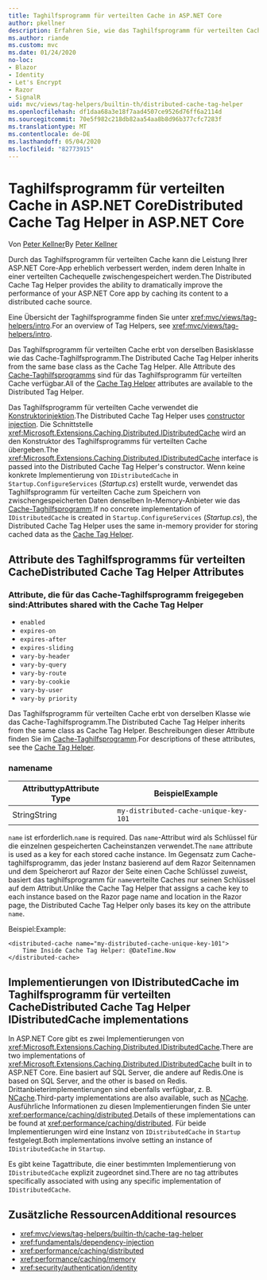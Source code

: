 ```yaml
---
title: Taghilfsprogramm für verteilten Cache in ASP.NET Core
author: pkellner
description: Erfahren Sie, wie das Taghilfsprogramm für verteilten Cache verwendet wird.
ms.author: riande
ms.custom: mvc
ms.date: 01/24/2020
no-loc:
- Blazor
- Identity
- Let's Encrypt
- Razor
- SignalR
uid: mvc/views/tag-helpers/builtin-th/distributed-cache-tag-helper
ms.openlocfilehash: df1daa68a3e18f7aad4507ce9526d76ff6a2114d
ms.sourcegitcommit: 70e5f982c218db82aa54aa8b8d96b377cfc7283f
ms.translationtype: MT
ms.contentlocale: de-DE
ms.lasthandoff: 05/04/2020
ms.locfileid: "82773915"
---
```

# <a name="distributed-cache-tag-helper-in-aspnet-core"></a><span data-ttu-id="42183-103">Taghilfsprogramm für verteilten Cache in ASP.NET Core</span><span class="sxs-lookup"><span data-stu-id="42183-103">Distributed Cache Tag Helper in ASP.NET Core</span></span>

<span data-ttu-id="42183-104">Von [Peter Kellner](https://peterkellner.net)</span><span class="sxs-lookup"><span data-stu-id="42183-104">By [Peter Kellner](https://peterkellner.net)</span></span>

<span data-ttu-id="42183-105">Durch das Taghilfsprogramm für verteilten Cache kann die Leistung Ihrer ASP.NET Core-App erheblich verbessert werden, indem deren Inhalte in einer verteilten Cachequelle zwischengespeichert werden.</span><span class="sxs-lookup"><span data-stu-id="42183-105">The Distributed Cache Tag Helper provides the ability to dramatically improve the performance of your ASP.NET Core app by caching its content to a distributed cache source.</span></span>

<span data-ttu-id="42183-106">Eine Übersicht der Taghilfsprogramme finden Sie unter <xref:mvc/views/tag-helpers/intro>.</span><span class="sxs-lookup"><span data-stu-id="42183-106">For an overview of Tag Helpers, see <xref:mvc/views/tag-helpers/intro>.</span></span>

<span data-ttu-id="42183-107">Das Taghilfsprogramm für verteilten Cache erbt von derselben Basisklasse wie das Cache-Taghilfsprogramm.</span><span class="sxs-lookup"><span data-stu-id="42183-107">The Distributed Cache Tag Helper inherits from the same base class as the Cache Tag Helper.</span></span> <span data-ttu-id="42183-108">Alle Attribute des [Cache-Taghilfsprogramms](xref:mvc/views/tag-helpers/builtin-th/cache-tag-helper) sind für das Taghilfsprogramm für verteilten Cache verfügbar.</span><span class="sxs-lookup"><span data-stu-id="42183-108">All of the [Cache Tag Helper](xref:mvc/views/tag-helpers/builtin-th/cache-tag-helper) attributes are available to the Distributed Tag Helper.</span></span>

<span data-ttu-id="42183-109">Das Taghilfsprogramm für verteilten Cache verwendet die [Konstruktorinjektion](xref:fundamentals/dependency-injection#constructor-injection-behavior).</span><span class="sxs-lookup"><span data-stu-id="42183-109">The Distributed Cache Tag Helper uses [constructor injection](xref:fundamentals/dependency-injection#constructor-injection-behavior).</span></span> <span data-ttu-id="42183-110">Die Schnittstelle <xref:Microsoft.Extensions.Caching.Distributed.IDistributedCache> wird an den Konstruktor des Taghilfsprogramms für verteilten Cache übergeben.</span><span class="sxs-lookup"><span data-stu-id="42183-110">The <xref:Microsoft.Extensions.Caching.Distributed.IDistributedCache> interface is passed into the Distributed Cache Tag Helper's constructor.</span></span> <span data-ttu-id="42183-111">Wenn keine konkrete Implementierung von `IDistributedCache` in `Startup.ConfigureServices` (*Startup.cs*) erstellt wurde, verwendet das Taghilfsprogramm für verteilten Cache zum Speichern von zwischengespeicherten Daten denselben In-Memory-Anbieter wie das [Cache-Taghilfsprogramm](xref:mvc/views/tag-helpers/builtin-th/cache-tag-helper).</span><span class="sxs-lookup"><span data-stu-id="42183-111">If no concrete implementation of `IDistributedCache` is created in `Startup.ConfigureServices` (*Startup.cs*), the Distributed Cache Tag Helper uses the same in-memory provider for storing cached data as the [Cache Tag Helper](xref:mvc/views/tag-helpers/builtin-th/cache-tag-helper).</span></span>

## <a name="distributed-cache-tag-helper-attributes"></a><span data-ttu-id="42183-112">Attribute des Taghilfsprogramms für verteilten Cache</span><span class="sxs-lookup"><span data-stu-id="42183-112">Distributed Cache Tag Helper Attributes</span></span>

### <a name="attributes-shared-with-the-cache-tag-helper"></a><span data-ttu-id="42183-113">Attribute, die für das Cache-Taghilfsprogramm freigegeben sind:</span><span class="sxs-lookup"><span data-stu-id="42183-113">Attributes shared with the Cache Tag Helper</span></span>

* `enabled`
* `expires-on`
* `expires-after`
* `expires-sliding`
* `vary-by-header`
* `vary-by-query`
* `vary-by-route`
* `vary-by-cookie`
* `vary-by-user`
* `vary-by priority`

<span data-ttu-id="42183-114">Das Taghilfsprogramm für verteilten Cache erbt von derselben Klasse wie das Cache-Taghilfsprogramm.</span><span class="sxs-lookup"><span data-stu-id="42183-114">The Distributed Cache Tag Helper inherits from the same class as Cache Tag Helper.</span></span> <span data-ttu-id="42183-115">Beschreibungen dieser Attribute finden Sie im [Cache-Taghilfsprogramm](xref:mvc/views/tag-helpers/builtin-th/cache-tag-helper).</span><span class="sxs-lookup"><span data-stu-id="42183-115">For descriptions of these attributes, see the [Cache Tag Helper](xref:mvc/views/tag-helpers/builtin-th/cache-tag-helper).</span></span>

### <a name="name"></a><span data-ttu-id="42183-116">name</span><span class="sxs-lookup"><span data-stu-id="42183-116">name</span></span>

| <span data-ttu-id="42183-117">Attributtyp</span><span class="sxs-lookup"><span data-stu-id="42183-117">Attribute Type</span></span> | <span data-ttu-id="42183-118">Beispiel</span><span class="sxs-lookup"><span data-stu-id="42183-118">Example</span></span>                               |
| -------------- | ------------------------------------- |
| <span data-ttu-id="42183-119">String</span><span class="sxs-lookup"><span data-stu-id="42183-119">String</span></span>         | `my-distributed-cache-unique-key-101` |

<span data-ttu-id="42183-120">`name` ist erforderlich.</span><span class="sxs-lookup"><span data-stu-id="42183-120">`name` is required.</span></span> <span data-ttu-id="42183-121">Das `name`-Attribut wird als Schlüssel für die einzelnen gespeicherten Cacheinstanzen verwendet.</span><span class="sxs-lookup"><span data-stu-id="42183-121">The `name` attribute is used as a key for each stored cache instance.</span></span> <span data-ttu-id="42183-122">Im Gegensatz zum Cache-taghilfsprogramm, das jeder Instanz basierend auf dem Razor Seitennamen und dem Speicherort auf Razor der Seite einen Cache Schlüssel zuweist, basiert das taghilfsprogramm für `name`verteilte Caches nur seinen Schlüssel auf dem Attribut.</span><span class="sxs-lookup"><span data-stu-id="42183-122">Unlike the Cache Tag Helper that assigns a cache key to each instance based on the Razor page name and location in the Razor page, the Distributed Cache Tag Helper only bases its key on the attribute `name`.</span></span>

<span data-ttu-id="42183-123">Beispiel:</span><span class="sxs-lookup"><span data-stu-id="42183-123">Example:</span></span>

```cshtml
<distributed-cache name="my-distributed-cache-unique-key-101">
    Time Inside Cache Tag Helper: @DateTime.Now
</distributed-cache>
```

## <a name="distributed-cache-tag-helper-idistributedcache-implementations"></a><span data-ttu-id="42183-124">Implementierungen von IDistributedCache im Taghilfsprogramm für verteilten Cache</span><span class="sxs-lookup"><span data-stu-id="42183-124">Distributed Cache Tag Helper IDistributedCache implementations</span></span>

<span data-ttu-id="42183-125">In ASP.NET Core gibt es zwei Implementierungen von <xref:Microsoft.Extensions.Caching.Distributed.IDistributedCache>.</span><span class="sxs-lookup"><span data-stu-id="42183-125">There are two implementations of <xref:Microsoft.Extensions.Caching.Distributed.IDistributedCache> built in to ASP.NET Core.</span></span> <span data-ttu-id="42183-126">Eine basiert auf SQL Server, die andere auf Redis.</span><span class="sxs-lookup"><span data-stu-id="42183-126">One is based on SQL Server, and the other is based on Redis.</span></span> <span data-ttu-id="42183-127">Drittanbieterimplementierungen sind ebenfalls verfügbar, z. B. [NCache](http://www.alachisoft.com/ncache/aspnet-core-idistributedcache-ncache.html).</span><span class="sxs-lookup"><span data-stu-id="42183-127">Third-party implementations are also available, such as [NCache](http://www.alachisoft.com/ncache/aspnet-core-idistributedcache-ncache.html).</span></span> <span data-ttu-id="42183-128">Ausführliche Informationen zu diesen Implementierungen finden Sie unter <xref:performance/caching/distributed>.</span><span class="sxs-lookup"><span data-stu-id="42183-128">Details of these implementations can be found at <xref:performance/caching/distributed>.</span></span> <span data-ttu-id="42183-129">Für beide Implementierungen wird eine Instanz von `IDistributedCache` in `Startup` festgelegt.</span><span class="sxs-lookup"><span data-stu-id="42183-129">Both implementations involve setting an instance of `IDistributedCache` in `Startup`.</span></span>

<span data-ttu-id="42183-130">Es gibt keine Tagattribute, die einer bestimmten Implementierung von `IDistributedCache` explizit zugeordnet sind.</span><span class="sxs-lookup"><span data-stu-id="42183-130">There are no tag attributes specifically associated with using any specific implementation of `IDistributedCache`.</span></span>

## <a name="additional-resources"></a><span data-ttu-id="42183-131">Zusätzliche Ressourcen</span><span class="sxs-lookup"><span data-stu-id="42183-131">Additional resources</span></span>

* <xref:mvc/views/tag-helpers/builtin-th/cache-tag-helper>
* <xref:fundamentals/dependency-injection>
* <xref:performance/caching/distributed>
* <xref:performance/caching/memory>
* <xref:security/authentication/identity>
